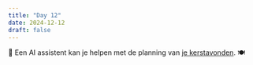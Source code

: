 ```yaml
---
title: "Day 12"
date: 2024-12-12
draft: false
---
```


🤖 Een AI assistent kan je helpen met de planning van [je kerstavonden](https://www.microsoft.com/en-us/microsoft-365-life-hacks/everyday-ai/plan-christmas-dinner-with-ai). 🍽️
